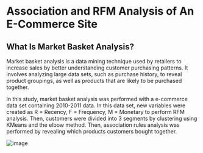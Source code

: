 # Association and RFM Analysis of An E-Commerce Site

## What Is Market Basket Analysis?
 Market basket analysis is a data mining technique used by retailers to increase sales by better understanding customer purchasing patterns. It involves analyzing large data sets, such as purchase history, to reveal product groupings, as well as products that are likely to be purchased together.

In this study, market basket analysis was performed with a e-commerce data set containing 2010-2011 data. In this data set, new variables were created as R = Recency, F = Frequency, M = Monetary to perform RFM analysis. Then, customers were divided into 3 segments by clustering using KMeans and the elbow method. Then, association rules analysis was performed by revealing which products customers bought together.

![image](https://github.com/baturalpsert/Association-and-RFM-Analysis/assets/159598086/74265f26-73a3-47cd-95de-098de8fb2259)

